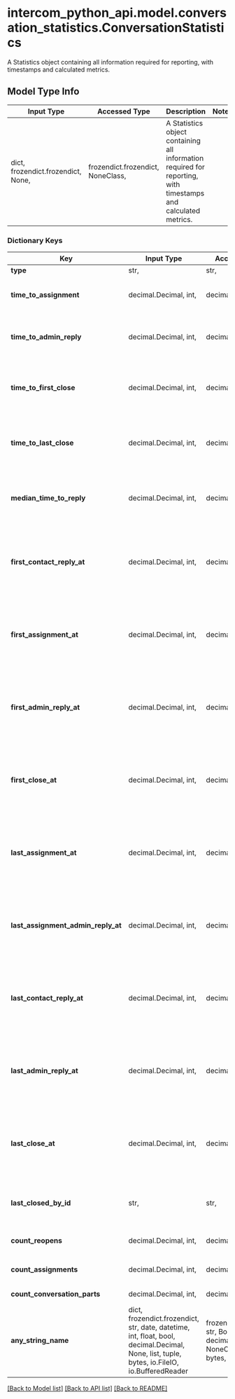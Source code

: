# intercom_python_api.model.conversation_statistics.ConversationStatistics

A Statistics object containing all information required for reporting, with timestamps and calculated metrics.

## Model Type Info
Input Type | Accessed Type | Description | Notes
------------ | ------------- | ------------- | -------------
dict, frozendict.frozendict, None,  | frozendict.frozendict, NoneClass,  | A Statistics object containing all information required for reporting, with timestamps and calculated metrics. | 

### Dictionary Keys
Key | Input Type | Accessed Type | Description | Notes
------------ | ------------- | ------------- | ------------- | -------------
**type** | str,  | str,  |  | [optional] 
**time_to_assignment** | decimal.Decimal, int,  | decimal.Decimal,  | Duration until last assignment before first admin reply. In seconds. | [optional] 
**time_to_admin_reply** | decimal.Decimal, int,  | decimal.Decimal,  | Duration until first admin reply. Subtracts out of business hours. In seconds. | [optional] 
**time_to_first_close** | decimal.Decimal, int,  | decimal.Decimal,  | Duration until conversation was closed first time. Subtracts out of business hours. In seconds. | [optional] 
**time_to_last_close** | decimal.Decimal, int,  | decimal.Decimal,  | Duration until conversation was closed last time. Subtracts out of business hours. In seconds. | [optional] 
**median_time_to_reply** | decimal.Decimal, int,  | decimal.Decimal,  | Median based on all admin replies after a contact reply. Subtracts out of business hours. In seconds. | [optional] 
**first_contact_reply_at** | decimal.Decimal, int,  | decimal.Decimal,  | Time of first text conversation part from a contact. | [optional] value must conform to RFC-3339 date-time
**first_assignment_at** | decimal.Decimal, int,  | decimal.Decimal,  | Time of first assignment after first_contact_reply_at. | [optional] value must conform to RFC-3339 date-time
**first_admin_reply_at** | decimal.Decimal, int,  | decimal.Decimal,  | Time of first admin reply after first_contact_reply_at. | [optional] value must conform to RFC-3339 date-time
**first_close_at** | decimal.Decimal, int,  | decimal.Decimal,  | Time of first close after first_contact_reply_at. | [optional] value must conform to RFC-3339 date-time
**last_assignment_at** | decimal.Decimal, int,  | decimal.Decimal,  | Time of last assignment after first_contact_reply_at. | [optional] value must conform to RFC-3339 date-time
**last_assignment_admin_reply_at** | decimal.Decimal, int,  | decimal.Decimal,  | Time of first admin reply since most recent assignment. | [optional] value must conform to RFC-3339 date-time
**last_contact_reply_at** | decimal.Decimal, int,  | decimal.Decimal,  | Time of the last conversation part from a contact. | [optional] value must conform to RFC-3339 date-time
**last_admin_reply_at** | decimal.Decimal, int,  | decimal.Decimal,  | Time of the last conversation part from an admin. | [optional] value must conform to RFC-3339 date-time
**last_close_at** | decimal.Decimal, int,  | decimal.Decimal,  | Time of the last conversation close. | [optional] value must conform to RFC-3339 date-time
**last_closed_by_id** | str,  | str,  | The last admin who closed the conversation. Returns a reference to an Admin object. | [optional] 
**count_reopens** | decimal.Decimal, int,  | decimal.Decimal,  | Number of reopens after first_contact_reply_at. | [optional] 
**count_assignments** | decimal.Decimal, int,  | decimal.Decimal,  | Number of assignments after first_contact_reply_at. | [optional] 
**count_conversation_parts** | decimal.Decimal, int,  | decimal.Decimal,  | Total number of conversation parts. | [optional] 
**any_string_name** | dict, frozendict.frozendict, str, date, datetime, int, float, bool, decimal.Decimal, None, list, tuple, bytes, io.FileIO, io.BufferedReader | frozendict.frozendict, str, BoolClass, decimal.Decimal, NoneClass, tuple, bytes, FileIO | any string name can be used but the value must be the correct type | [optional]

[[Back to Model list]](../../README.md#documentation-for-models) [[Back to API list]](../../README.md#documentation-for-api-endpoints) [[Back to README]](../../README.md)

